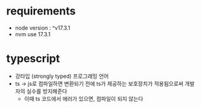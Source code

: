 # requirements
- node version : ^v17.3.1
- nvm use 17.3.1

# typescript

- 강타입 (strongly typed) 프로그래밍 언어
- ts -> js로 컴파일하면 변환되기 전에 ts가 제공하는 보호장치가 적용됨으로써 개발자의 실수를 방지해준다 
  - 이때 ts 코드에서 에러가 있으면, 컴파일이 되지 않는다
 
